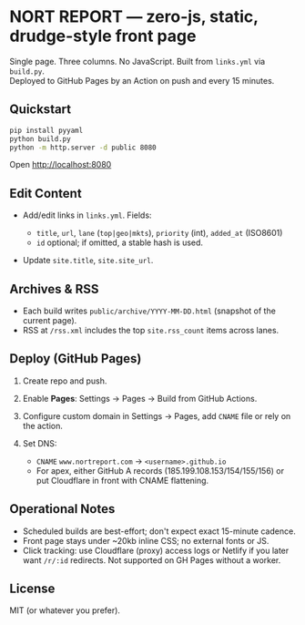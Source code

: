 # NORT REPORT — zero-js, static, drudge-style front page

Single page. Three columns. No JavaScript. Built from `links.yml` via `build.py`.  
Deployed to GitHub Pages by an Action on push and every 15 minutes.

## Quickstart
```bash
pip install pyyaml
python build.py
python -m http.server -d public 8080
```

Open [http://localhost:8080](http://localhost:8080)

## Edit Content

* Add/edit links in `links.yml`. Fields:

  * `title`, `url`, `lane` (`top|geo|mkts`), `priority` (int), `added_at` (ISO8601)
  * `id` optional; if omitted, a stable hash is used.
* Update `site.title`, `site.site_url`.

## Archives & RSS

* Each build writes `public/archive/YYYY-MM-DD.html` (snapshot of the current page).
* RSS at `/rss.xml` includes the top `site.rss_count` items across lanes.

## Deploy (GitHub Pages)

1. Create repo and push.
2. Enable **Pages**: Settings → Pages → Build from GitHub Actions.
3. Configure custom domain in Settings → Pages, add `CNAME` file or rely on the action.
4. Set DNS:

   * `CNAME` `www.nortreport.com` → `<username>.github.io`
   * For apex, either GitHub A records (185.199.108.153/154/155/156) or put Cloudflare in front with CNAME flattening.

## Operational Notes

* Scheduled builds are best-effort; don't expect exact 15-minute cadence.
* Front page stays under ~20kb inline CSS; no external fonts or JS.
* Click tracking: use Cloudflare (proxy) access logs or Netlify if you later want `/r/:id` redirects. Not supported on GH Pages without a worker.

## License

MIT (or whatever you prefer).
